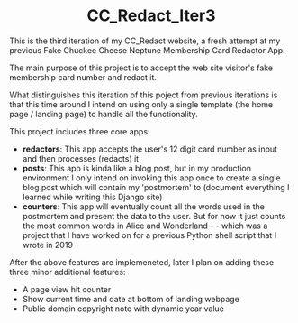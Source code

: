 # <center>CC_Redact_Iter3</center>

This is the third iteration of my CC_Redact website, a fresh attempt at my previous Fake Chuckee Cheese Neptune Membership Card Redactor App. 

The main purpose of this project is to accept the web site visitor's fake membership card number and redact it.

What distinguishes this iteration of this poject from previous iterations is that this time around I intend on using only a single template (the home page / landing page) to handle all the functionality. 

This project includes three core apps:
* <strong>redactors</strong>: This app accepts the user's 12 digit card number as input and then processes (redacts) it
* <strong>posts</strong>: This app is kinda like a blog post, but in my production environment I only intend on invoking this app once to create a single blog post which will contain my 'postmortem' to (document everything I learned while writing this Django site)
* <strong>counters</strong>: This app will eventually count all the words used in the postmortem and present the data to the user. But for now it just counts the most common words in Alice and Wonderland - - which was a project that I have worked on for a previous Python shell script that I wrote in 2019

After the above features are implemeneted, later I plan on adding these three minor additional features:
* A page view hit counter
* Show current time and date at bottom of landing webpage
* Public domain copyright note with dynamic year value
